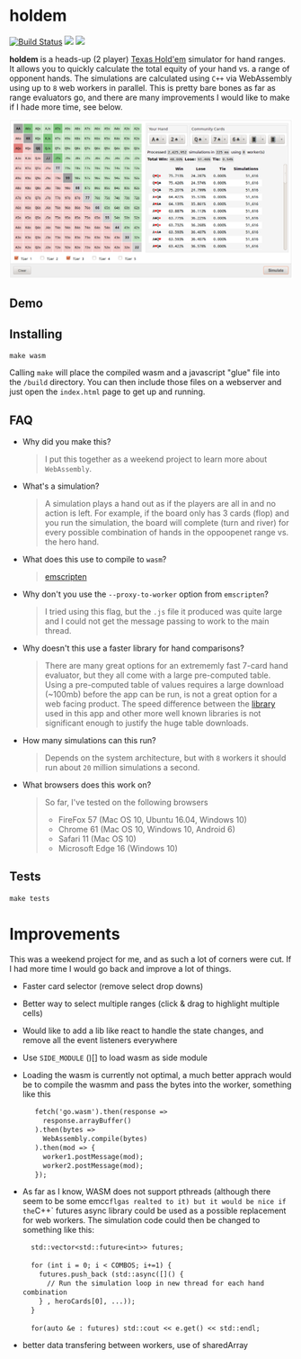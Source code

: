 # holdem

[![Build Status](https://travis-ci.org/ChrisZieba/holdem.svg)](https://travis-ci.org/ChrisZieba/holdem) ![](https://img.shields.io/badge/license-MIT-blue.svg) ![](https://img.shields.io/badge/status-stable-green.svg)

**holdem** is a heads-up (2 player) [Texas Hold'em](https://en.wikipedia.org/wiki/Texas_hold_%27em) simulator for hand ranges. It allows you to quickly calculate the total equity of your hand vs. a range of opponent hands. The simulations are calculated using `C++` via WebAssembly using up to `8` web workers in parallel. This is pretty bare bones as far as range evaluators go, and there are many improvements I would like to make if I hade more time, see below. 

![alt text](https://github.com/ChrisZieba/holdem/raw/master/common/demo.png "Click for demo")

Demo
---

Installing
---

```
make wasm
```

Calling `make` will place the compiled wasm and a javascript "glue" file into the `/build` directory. You can then include those files on a webserver and just open the `index.html` page to get up and running.


FAQ
---
* Why did you make this?
  > I put this together as a weekend project to learn more about `WebAssembly`.

* What's a simulation?
  > A simulation plays a hand out as if the players are all in and no action is left. For example, if the board only has 3 cards (flop) and you run the simulation, the board will complete (turn and river) for every possible combination of hands in the oppoopenet range vs. the hero hand.

* What does this use to compile to `wasm`?
  > [emscripten](https://github.com/kripken/emscripten)

* Why don't you use the `--proxy-to-worker` option from `emscripten`?
  > I tried using this flag, but the `.js` file it produced was quite large and I could not get the message passing to work to the main thread.

* Why doesn't this use a faster library for hand comparisons?
  > There are many great options for an extrememly fast 7-card hand evaluator, but they all come with a large pre-computed table. Using a pre-computed table of values requires a large download (~100mb) before the app can be run, is not a great option for a web facing product. The speed difference between the [library](https://github.com/kennethshackleton/SKPokerEval) used in this app and other more well known libraries is not significant enough to justify the huge table downloads.

* How many simulations can this run?
  > Depends on the system architecture, but with `8` workers it should run about `20` million simulations a second.

* What browsers does this work on?
  > So far, I've tested on the following browsers  
  > 
  >  * FireFox 57 (Mac OS 10, Ubuntu 16.04, Windows 10)
  >  * Chrome 61 (Mac OS 10, Windows 10, Android 6)
  >  * Safari 11 (Mac OS 10)
  >  * Microsoft Edge 16 (Windows 10)


Tests
---

```
make tests
```


# Improvements

This was a weekend project for me, and as such a lot of corners were cut. If I had more time I would go back and improve a lot of things.

- Faster card selector (remove select drop downs)
- Better way to select multiple ranges (click & drag to highlight multiple cells)
- Would like to add a lib like react to handle the state changes, and remove all the event listeners everywhere
- Use `SIDE_MODULE`  ()[] to load wasm as side module
- Loading the wasm is currently not optimal, a much better apprach would be to compile the wasmm and pass the bytes into the worker, something like this

  ```
     fetch('go.wasm').then(response =>
       response.arrayBuffer()
     ).then(bytes =>
       WebAssembly.compile(bytes)
     ).then(mod => {
       worker1.postMessage(mod);
       worker2.postMessage(mod);
     });
  ```

- As far as I know, WASM does not support pthreads (although there seem to be some emcc` flgas realted to it) but it would be nice if the `C++` futures async library could be used as
a possible replacement for web workers. The simulation code could then be changed to something like this:

  ```
    std::vector<std::future<int>> futures;

    for (int i = 0; i < COMBOS; i+=1) {
      futures.push_back (std::async([]() {
        // Run the simulation loop in new thread for each hand combination
      } , heroCards[0], ...));
    }

    for(auto &e : futures) std::cout << e.get() << std::endl;
  ```

- better data transfering between workers, use of sharedArray
